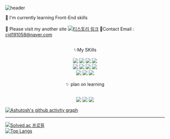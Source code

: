 
![header](https://capsule-render.vercel.app/api?color=gradient&type=waving&height=200&text=Hi%20This%20is%20Emma!&fontColor=black&fontSize=45&fontAlign=50&fontAlignY=40)
<br>

🌱 I'm currently learning Front-End skills <br><br>
🍋 Please visit my another site
[![티스토리 링크](https://img.shields.io/badge/kg--dlife-Tistory-ff69b4)](https://kg-dlife.tistory.com/)
🪼Contact Email : cjd191058@naver.com 
<br><br>


<div text align="center">
✨My SKills<br>
<br>
<img src="https://img.shields.io/badge/JavaScript-F7DF1E?style=flat&logo=JavaScript&logoColor=white"/> 
<img src="https://img.shields.io/badge/HTML5-E34F26?style=flat&logo=HTML5&logoColor=white"/> 
<img src="https://img.shields.io/badge/CSS3-1572B6?style=flat&logo=CSS3&logoColor=white"/> 
<img src="https://img.shields.io/badge/jQuery-0769AD?style=flat&logo=jQuery&logoColor=white"/> 
 <br>
<img src="https://img.shields.io/badge/React-61DAFB?style=flat&logo=React&logoColor=white"> 
<img src="https://img.shields.io/badge/TypeScript-3178c6?style=flat&logo=TypeScript&logoColor=white">
 <img src="https://img.shields.io/badge/redux-764ABC?style=flat&logo=redux&logoColor=white"> 
<img src="https://img.shields.io/badge/ReactQuery-FF4154?style=flat&logo=ReactQuery&logoColor=white">
  <br>
<img src="https://img.shields.io/badge/styledcomponents-DB7093?style=flat&logo=styledcomponents&logoColor=white"> 
<img src="https://img.shields.io/badge/figma-F24E1E?style=flat&logo=figma&logoColor=white">
<img src="https://img.shields.io/badge/TailwindCSS-06B6D4?style=flat&logo=TailwindCSS&logoColor=white">



 <br>
 <br>
 ✨ plan on learning<br>
 <br>

<img src="https://img.shields.io/badge/Node.js-339933?style=flat&logo=Node.js&logoColor=white"> <img src="https://img.shields.io/badge/MySQL-4479A1?style=flat&logo=MySQL&logoColor=white"> <img src="https://img.shields.io/badge/Next.js-000000?style=flat&logo=nextdotjs&logoColor=white"> 
</div> 


[![Ashutosh's github activity graph](https://github-readme-activity-graph.vercel.app/graph?username=Emma-Hyejin&theme=react-dark)](https://github.com/ashutosh00710/github-readme-activity-graph)


---
[![Solved.ac
프로필](http://mazassumnida.wtf/api/mini/generate_badge?boj=cjd191058)](https://solved.ac/cjd191058)<br>
[![Top Langs](https://github-readme-stats.vercel.app/api/top-langs/?username=Emma-Hyejin&layout=compact&theme=panda&langs_count=4)](https://github.com/anuraghazra/github-readme-stats)




